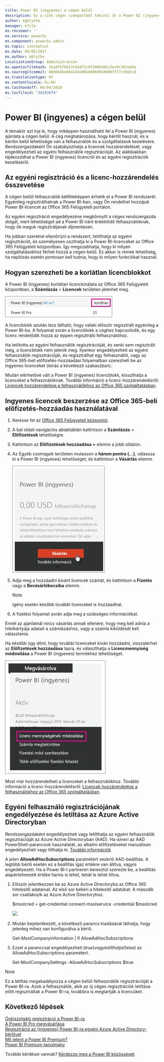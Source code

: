 ```yaml
---
title: Power BI (ingyenes) a cégen belül
description: Ez a cikk céges szempontból tekinti át a Power BI (ingyenes) lehetőségeit. Ha Ön a bérlő rendszergazdája, itt olvashat az ingyenes regisztrációk kezeléséről.
author: mgblythe
manager: kfile
ms.reviewer: ''
ms.service: powerbi
ms.component: powerbi-admin
ms.topic: conceptual
ms.date: 09/05/2017
ms.author: mblythe
LocalizationGroup: Administration
ms.openlocfilehash: 2ba97b76b13c9adf3c9f20d5d42c5ec9c363edda
ms.sourcegitcommit: 80d6b45eb84243e801b60b9038b9bff77c30d5c8
ms.translationtype: HT
ms.contentlocale: hu-HU
ms.lasthandoff: 06/04/2018
ms.locfileid: "34293674"
---
```

# <a name="power-bi-free-in-your-organization"></a>Power BI (ingyenes) a cégen belül
A témakör azt írja le, hogy miképpen használható fel a Power BI (ingyenes) ajánlata a cégen belül. A cég meghatározása, hogy bérlőt használ, és a bérlőn belül lehetősége van a felhasználók és a szolgáltatások kezelésére. Rendszergazdaként Ön szabályozhatja a licencek hozzárendelését, vagy engedélyezheti az egyéni felhasználók regisztrációját. Az alábbiakban tájékozódhat a Power BI (ingyenes) licencről és az egyéni regisztrációk kezeléséről.

## <a name="individual-sign-up-versus-license-assignment"></a>Az egyéni regisztráció és a licenc-hozzárendelés összevetése
A cégen belüli felhasználók kétféleképpen érhetik el a Power BI rendszerét. Egyénileg regisztrálhatnak a Power BI-ban, vagy Ön rendelhet hozzájuk Power BI-licencet az Office 365 Felügyeleti portálon.

Az egyéni regisztráció engedélyezése megkönnyíti a céges rendszergazda dolgát, mert lehetőséget ad a Power BI iránt érdeklődő felhasználóknak, hogy ők maguk regisztráljanak díjmentesen.

Ha jobban szeretné ellenőrizni a rendszert, letilthatja az egyéni regisztrációt, és személyesen oszthatja ki a Power BI-licenceket az Office 365 Felügyeleti központban. Így megszabhatja, hogy ki milyen szolgáltatásokhoz férhet hozzá a cégen belül. Ez akkor is remek lehetőség, ha naplózás esetén pontosan kell tudnia, hogy ki milyen funkciókat használ.

## <a name="how-to-get-the-unlimited-license-block"></a>Hogyan szerezheti be a korlátlan licencblokkot
A Power BI (ingyenes) korlátlan licenckínálata az Office 365 Felügyeleti központban, a **Számlázás** > **Licencek** területen jelenhet meg.

![](media/service-admin-service-free-in-your-organization/unlimited-licenses.png)

A licencblokk azután lesz látható, hogy valaki először regisztrált egyénileg a Power BI-ba. A folyamat során a licencblokk a céghez kapcsolódik, és egy licenc rendelődik hozzá az éppen regisztráló felhasználóhoz.

Ha letiltotta az egyéni felhasználók regisztrációját, és senki sem regisztrált még, a licencblokk nem jelenik meg. Ilyenkor engedélyezheti az egyéni felhasználók regisztrációját, és regisztrálhat egy felhasználót, vagy az Office 365-beli előfizetés-hozzáadási folyamatban szerezheti be az ingyenes licenceket (leírás a következő szakaszban).

Miután elérhetővé vált a Power BI (ingyenes) licencblokk, kioszthatja a licenceket a felhasználóknak. További információ a licenc-hozzárendelésről: [Licencek hozzárendelése a felhasználókhoz az Office 365 szolgáltatásban](https://support.office.com/article/Assign-or-unassign-licenses-for-Office-365-for-business-997596b5-4173-4627-b915-36abac6786dc).

## <a name="getting-free-licenses-via-add-subscription-within-office-365"></a>Ingyenes licencek beszerzése az Office 365-beli előfizetés-hozzáadás használatával
1. Keresse fel az [Office 365 Felügyeleti központot](https://portal.office.com/admin/default.aspx).
2. A bal oldali navigációs ablaktáblán kattintson a **Számlázás** > **Előfizetések** lehetőségre.
3. Kattintson az **Előfizetések hozzáadása +** elemre a jobb oldalon.
4. Az Egyéb csomagok területen mutasson a **három pontra (…)**, válassza ki a Power BI (ingyenes) lehetőséget, és kattintson a **Vásárlás** elemre.
   
    ![](media/service-admin-service-free-in-your-organization/buy-powerbi-free.png)
5. Adja meg a hozzáadni kívánt licencek számát, és kattintson a **Fizetés** vagy a **Bevásárlókocsiba** elemre.
   
   > [!NOTE]
   > Igény esetén később további licenceket is hozzáadhat.
   > 
   > 
6. A fizetési folyamat során adja meg a szükséges információkat.

Ennél az ajánlatnál nincs vásárlás annak ellenére, hogy meg kell adnia a hitelkártyája adatait a számlázáshoz, vagy a számla kiküldését kell választania.

Ha később úgy dönt, hogy további licenceket kíván hozzáadni, visszatérhet az **Előfizetések hozzáadása** lapra, és választhatja a **Licencmennyiség módosítása** a Power BI (ingyenes) termékhez lehetőséget.

![](media/service-admin-service-free-in-your-organization/change-license-quantity.png)

Most már hozzárendelheti a licenceket a felhasználókhoz. További információ a licenc-hozzárendelésről: [Licencek hozzárendelése a felhasználókhoz az Office 365 szolgáltatásban](https://support.office.com/article/Assign-or-unassign-licenses-for-Office-365-for-business-997596b5-4173-4627-b915-36abac6786dc).

## <a name="enable-or-disable-individual-user-sign-up-in-azure-active-directory"></a>Egyéni felhasználó regisztrációjának engedélyezése és letiltása az Azure Active Directoryban
Rendszergazdaként engedélyezheti vagy letilthatja az egyéni felhasználók regisztrációját az Azure Active Directoryban (AAD). Ha ismeri az AAD PowerShell-parancsok használatát, az alkalmi előfizetéseket manuálisan engedélyezheti vagy tilthatja le. [További információk](https://technet.microsoft.com/library/jj151815.aspx)

A jelen **AllowAdHocSubscriptions** paramétert vezérlő AAD-beállítás. A legtöbb bérlő esetén ez a beállítás igaz értékre van állítva, vagyis engedélyezett. Ha a Power BI-t partneren keresztül szerezte be, a beállítás alapértelmezett értéke hamis is lehet, tehát le lehet tiltva.

1. Először jelentkezzen be az Azure Active Directoryba az Office 365 hitelesítő adataival. Az első sor bekéri a hitelesítő adatokat. A második sor csatlakozik az Azure Active Directoryhoz.
   
     $msolcred = get-credential   connect-msolservice -credential $msolcred
   
   ![](media/service-admin-service-free-in-your-organization/aad-signin.png)
2. Miután bejelentkezett, a következő parancs kiadásával láthatja, hogy jelenleg mihez van konfigurálva a bérlő.
   
     Get-MsolCompanyInformation | fl AllowAdHocSubscriptions
3. Ezzel a paranccsal engedélyezheti ($true) vagy letilthatja ($false) az AllowAdHocSubscriptions paramétert.
   
     Set-MsolCompanySettings -AllowAdHocSubscriptions $true

> [!NOTE]
> Ez a letiltás megakadályozza a cégen belüli felhasználók regisztrációját a Power BI-ra. Azok a felhasználók, akik az új céges regisztrációk letiltása előtt regisztráltak a Power BI-ra, továbbra is megtartják a licencüket.
> 
> 

## <a name="next-steps"></a>Következő lépések
[Önkiszolgáló regisztráció a Power BI-ra](service-self-service-signup-for-power-bi.md)  
[A Power BI Pro megvásárlása](service-admin-purchasing-power-bi-pro.md)  
[Regisztráció az (ingyenes) Power BI-ra egyéni Azure Active Directory-bérlővel](developer/create-an-azure-active-directory-tenant.md)  
[Mit jelent a Power BI Premium?](service-premium.md)  
[Power BI Premium-tanulmány](https://aka.ms/pbipremiumwhitepaper)  

További kérdései vannak? [Kérdezze meg a Power BI közösségét](http://community.powerbi.com/)

